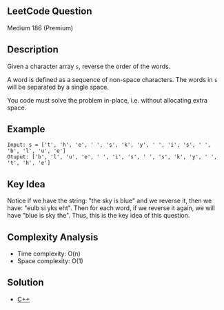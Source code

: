 ## LeetCode Question
Medium 186 (Premium)

## Description
Given a character array `s`, reverse the order of the words.

A word is defined as a sequence of non-space characters. The words in `s` will be separated by a single space.

You code must solve the problem in-place, i.e. without allocating extra space.

## Example
```
Input: s = ['t', 'h', 'e', ' ', 's', 'k', 'y', ' ', 'i', 's', ' ', 'b', 'l', 'u', 'e']
Otuput: ['b', 'l', 'u', 'e', ' ', 'i', 's', ' ', 's', 'k', 'y', ' ', 't', 'h', 'e']
```

## Key Idea
Notice if we have the string: "the sky is blue" and we reverse it, then we have: "eulb si yks eht". Then for each word, if we reverse it again, we will have "blue is sky the". Thus, this is the key idea of this question.

## Complexity Analysis
- Time complexity: O(n)
- Space complexity: O(1)

## Solution
- [C++](solution.cpp)